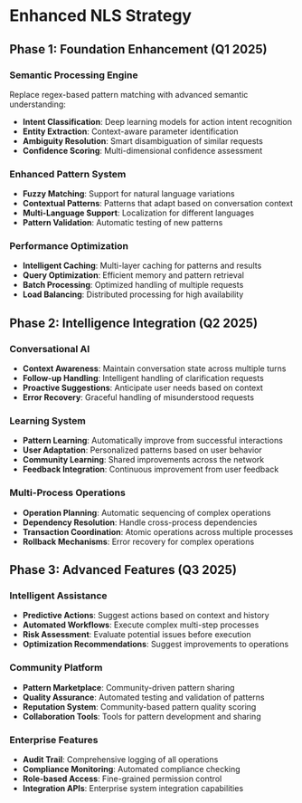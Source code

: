 # Enhanced NLS Strategy

## Phase 1: Foundation Enhancement (Q1 2025)

### Semantic Processing Engine
Replace regex-based pattern matching with advanced semantic understanding:

- **Intent Classification**: Deep learning models for action intent recognition
- **Entity Extraction**: Context-aware parameter identification
- **Ambiguity Resolution**: Smart disambiguation of similar requests
- **Confidence Scoring**: Multi-dimensional confidence assessment

### Enhanced Pattern System
- **Fuzzy Matching**: Support for natural language variations
- **Contextual Patterns**: Patterns that adapt based on conversation context
- **Multi-Language Support**: Localization for different languages
- **Pattern Validation**: Automatic testing of new patterns

### Performance Optimization
- **Intelligent Caching**: Multi-layer caching for patterns and results
- **Query Optimization**: Efficient memory and pattern retrieval
- **Batch Processing**: Optimized handling of multiple requests
- **Load Balancing**: Distributed processing for high availability

## Phase 2: Intelligence Integration (Q2 2025)

### Conversational AI
- **Context Awareness**: Maintain conversation state across multiple turns
- **Follow-up Handling**: Intelligent handling of clarification requests
- **Proactive Suggestions**: Anticipate user needs based on context
- **Error Recovery**: Graceful handling of misunderstood requests

### Learning System
- **Pattern Learning**: Automatically improve from successful interactions
- **User Adaptation**: Personalized patterns based on user behavior
- **Community Learning**: Shared improvements across the network
- **Feedback Integration**: Continuous improvement from user feedback

### Multi-Process Operations
- **Operation Planning**: Automatic sequencing of complex operations
- **Dependency Resolution**: Handle cross-process dependencies
- **Transaction Coordination**: Atomic operations across multiple processes
- **Rollback Mechanisms**: Error recovery for complex operations

## Phase 3: Advanced Features (Q3 2025)

### Intelligent Assistance
- **Predictive Actions**: Suggest actions based on context and history
- **Automated Workflows**: Execute complex multi-step processes
- **Risk Assessment**: Evaluate potential issues before execution
- **Optimization Recommendations**: Suggest improvements to operations

### Community Platform
- **Pattern Marketplace**: Community-driven pattern sharing
- **Quality Assurance**: Automated testing and validation of patterns
- **Reputation System**: Community-based pattern quality scoring
- **Collaboration Tools**: Tools for pattern development and sharing

### Enterprise Features
- **Audit Trail**: Comprehensive logging of all operations
- **Compliance Monitoring**: Automated compliance checking
- **Role-based Access**: Fine-grained permission control
- **Integration APIs**: Enterprise system integration capabilities
